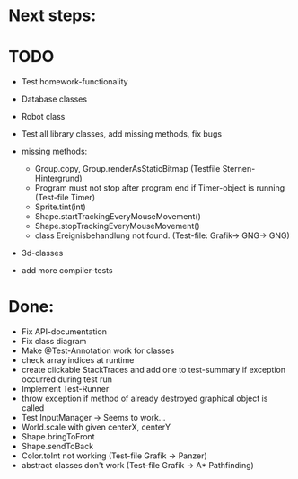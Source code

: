 # Next steps:

# TODO
  * Test homework-functionality
  * Database classes
  * Robot class
  * Test all library classes, add missing methods, fix bugs
  * missing methods:
    * Group.copy, Group.renderAsStaticBitmap (Testfile Sternen-Hintergrund)
    * Program must not stop after program end if Timer-object is running (Test-file Timer)
    * Sprite.tint(int)
    * Shape.startTrackingEveryMouseMovement()
    * Shape.stopTrackingEveryMouseMovement()
    * class Ereignisbehandlung not found. (Test-file: Grafik-> GNG-> GNG)




  * 3d-classes
  * add more compiler-tests

# Done:
  * Fix API-documentation
  * Fix class diagram
  * Make @Test-Annotation work for classes
  * check array indices at runtime
  * create clickable StackTraces and add one to test-summary if exception occurred during test run
  * Implement Test-Runner
  * throw exception if method of already destroyed graphical object is called
  * Test InputManager -> Seems to work...
  * World.scale with given centerX, centerY
  * Shape.bringToFront
  * Shape.sendToBack
  * Color.toInt not working (Test-file Grafik -> Panzer)
  * abstract classes don't work (Test-file Grafik -> A* Pathfinding)
    


